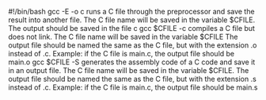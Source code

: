 #!/bin/bash
gcc -E -o c runs a C file through the preprocessor and save the result into another file. The C file name will be saved in the variable $CFILE. The output should be saved in the file c
gcc $CFILE -c compiles a C file but does not link. The C file name will be saved in the variable $CFILE The output file should be named the same as the C file, but with the extension .o instead of .c. Example: if the C file is main.c, the output file should be main.o
gcc $CFILE -S generates the assembly code of a C code and save it in an output file. The C file name will be saved in the variable $CFILE. The output file should be named the same as the C file, but with the extension .s instead of .c. Example: if the C file is main.c, the output file should be main.s
